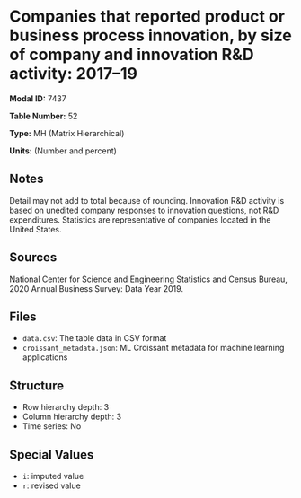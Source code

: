 # Companies that reported product or business process innovation, by size of company and innovation R&D activity: 2017&#8211;19

**Modal ID:** 7437

**Table Number:** 52

**Type:** MH (Matrix Hierarchical)

**Units:** (Number and percent)

## Notes

Detail may not add to total because of rounding. Innovation R&D activity is based on unedited company responses to innovation questions, not R&D expenditures. Statistics are representative of companies located in the United States.

## Sources

National Center for Science and Engineering Statistics and Census Bureau, 2020 Annual Business Survey: Data Year 2019.

## Files

- `data.csv`: The table data in CSV format
- `croissant_metadata.json`: ML Croissant metadata for machine learning applications

## Structure

- Row hierarchy depth: 3
- Column hierarchy depth: 3
- Time series: No

## Special Values

- `i`: imputed value
- `r`: revised value
